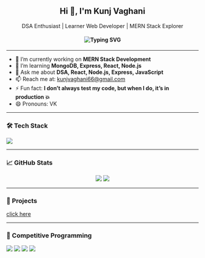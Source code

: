 <h2 align="center">Hi 👋, I'm Kunj Vaghani</h2>
<p align="center">
  DSA Enthusiast | Learner Web Developer | MERN Stack Explorer
</p>

<h4 align="center">
  <img src="https://readme-typing-svg.demolab.com?font=Fira+Code&duration=3000&pause=1000&color=36BCF7&center=true&vCenter=true&multiline=true&width=435&lines=prefinal+year+CSE+student+at+SVNIT" alt="Typing SVG" />
</h4>


---

- 🔭 I’m currently working on **MERN Stack Development**
- 🌱 I’m learning **MongoDB, Express, React, Node.js**
- 💬 Ask me about **DSA, React, Node.js, Express, JavaScript**
- 📫 Reach me at: [kunjvaghani66@gmail.com](mailto:kunjvaghani66@gmail.com)
- ⚡ Fun fact: **I don’t always test my code, but when I do, it’s in production 💥**
- 😄 Pronouns: VK

---

### 🛠 Tech Stack
<p align="left">
  <img src="https://skillicons.dev/icons?i=js,react,nodejs,express,mongodb,html,css,git,github,tailwind" />
</p>

---

### 📈 GitHub Stats
<p align="center">
  <img src="https://github-readme-stats.vercel.app/api?username=kunjvaghani&show_icons=true&theme=tokyonight" />
  <img src="https://github-readme-stats.vercel.app/api/top-langs/?username=kunjvaghani&layout=compact&theme=tokyonight" />
</p>

---

### 🚀 Projects
<a href = "https://vercel-front-tau.vercel.app/"> <p> click here </p> </a>

---

### 🎯 Competitive Programming
<p>
  <a href="https://leetcode.com/u/kunjvaghani/"><img src="https://img.shields.io/badge/LeetCode-orange?style=for-the-badge&logo=leetcode" /></a>
  <a href="https://www.codechef.com/users/kunj_vaghani"><img src="https://img.shields.io/badge/CodeChef-brown?style=for-the-badge&logo=codechef" /></a>
  <a href="https://codeforces.com/profile/V_K_66"><img src="https://img.shields.io/badge/Codeforces-blue?style=for-the-badge&logo=codeforces" /></a>
  <a href="https://www.geeksforgeeks.org/user/kunjvagh5z1t/"><img src="https://img.shields.io/badge/GeeksforGeeks-darkgreen?style=for-the-badge&logo=geeksforgeeks&logoColor=white" /></a>
</p>
